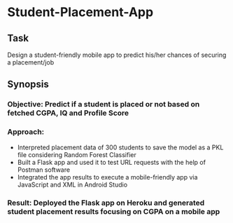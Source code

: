 # Student-Placement-App
## Task
Design a student-friendly mobile app to predict his/her chances of securing a placement/job
## Synopsis
### Objective: Predict if a student is placed or not based on fetched CGPA, IQ and Profile Score
### Approach:
- Interpreted placement data of 300 students to save the model as a PKL file considering Random Forest Classifier
- Built a Flask app and used it to test URL requests with the help of Postman software
- Integrated the app results to execute a mobile-friendly app via JavaScript and XML in Android Studio
### Result: Deployed the Flask app on Heroku and generated student placement results focusing on CGPA on a mobile app
